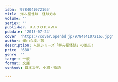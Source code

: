 ```yaml
---
isbn: '9784041072165'
title: 拝み屋怪談　怪談始末
volume: ''
series: ''
publisher: ＫＡＤＯＫＡＷＡ
pubdate: '2018-07-24'
cover: 'https://cover.openbd.jp/9784041072165.jpg'
author: 郷内心瞳／著
description: 人気シリーズ「拝み屋怪談」の原点！
price: '680'
genre: ''
target: 一般
format: 文庫
content: 日本文学、小説・物語

---
```

